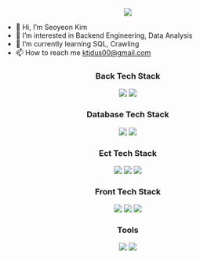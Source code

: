 <!---
tweety27/tweety27 is a ✨ special ✨ repository because its `README.md` (this file) appears on your GitHub profile.
You can click the Preview link to take a look at your changes.
--->
<div align= "center">
    <img src="https://capsule-render.vercel.app/api?type=venom&color=auto&height=300&section=header&text=%I%20am%20Seoyeon!&fontSize=90" />
</div>

- 👋 Hi, I’m Seoyeon Kim
- 👀 I’m interested in Backend Engineering, Data Analysis
- 🌱 I’m currently learning SQL, Crawling
- 📫 How to reach me ktjdus00@gmail.com

<div align= "center">
    <h3> Back Tech Stack </h3> 
    <div style="margin: 0 auto; text-align: center;" align= "center">
          <img src="https://img.shields.io/badge/Java-007396?style=flat-square&logo=Java&logoColor=white">
          <img src="https://img.shields.io/badge/Node.js-339933?style=flat-square&logo=Node.js&logoColor=white">
    <h3> Database Tech Stack </h3> 
          <img src="https://img.shields.io/badge/Firebase-FFCA28?style=flat-square&logo=Firebase&logoColor=white">
          <img src="https://img.shields.io/badge/Oracle-F80000?style=flat-square&logo=Oracle&logoColor=white">
    <h3> Ect Tech Stack </h3> 
          <img src="https://img.shields.io/badge/Amazon AWS-232F3E?style=flat-square&logo=Amazon AWS&logoColor=white">
          <img src="https://img.shields.io/badge/Python-3776AB?style=flat-square&logo=Python&logoColor=white">
          <img src="https://img.shields.io/badge/Javascript-F7DF1E?style=flat-square&logo=Javascript&logoColor=white">
    <h3> Front Tech Stack </h3>
          <img src="https://img.shields.io/badge/CSS3-1572B6?style=flat-square&logo=CSS3&logoColor=white">
          <img src="https://img.shields.io/badge/HTML5-E34F26?style=flat-square&logo=HTML5&logoColor=white">
          <img src="https://img.shields.io/badge/Flutter-02569B?style=flat-square&logo=Flutter&logoColor=white">
    <h3> Tools </h3>
          <img src="https://img.shields.io/badge/Github-181717?style=flat-square&logo=Github&logoColor=white">
          <img src="https://img.shields.io/badge/C-A8B9CC?style=flat-square&logo=C&logoColor=white">  
    </div>
</div>
